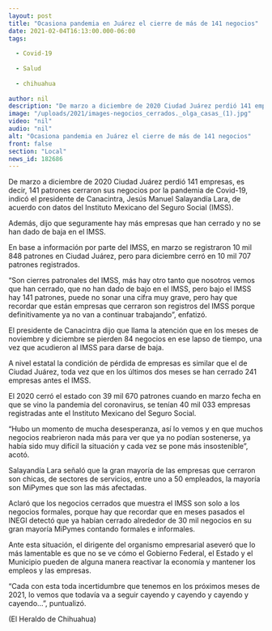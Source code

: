 ```yaml
---
layout: post
title: "Ocasiona pandemia en Juárez el cierre de más de 141 negocios"
date: 2021-02-04T16:13:00.000-06:00
tags:
  
  - Covid-19
  
  - Salud
  
  - chihuahua
  
author: nil
description: "De marzo a diciembre de 2020 Ciudad Juárez perdió 141 empresas, cerraron sus puertas por la pandemia de Covid-19"
image: "/uploads/2021/images-negocios_cerrados._olga_casas_(1).jpg"
video: "nil"
audio: "nil"
alt: "Ocasiona pandemia en Juárez el cierre de más de 141 negocios"
front: false
section: "Local"
news_id: 182686
---
```


De marzo a diciembre de 2020 Ciudad Juárez perdió 141 empresas, es decir, 141 patrones cerraron sus negocios por la pandemia de Covid-19, indicó el presidente de Canacintra, Jesús Manuel Salayandía Lara, de acuerdo con datos del Instituto Mexicano del Seguro Social (IMSS).

Además, dijo que seguramente hay más empresas que han cerrado y no se han dado de baja en el IMSS.

En base a información por parte del IMSS, en marzo se registraron 10 mil 848 patrones en Ciudad Juárez, pero para diciembre cerró en 10 mil 707 patrones registrados.

“Son cierres patronales del IMSS, más hay otro tanto que nosotros vemos que han cerrado, que no han dado de bajo en el IMSS, pero bajo el IMSS hay 141 patrones, puede no sonar una cifra muy grave, pero hay que recordar que están empresas que cerraron son registros del IMSS porque definitivamente ya no van a continuar trabajando”, enfatizó.

El presidente de Canacintra dijo que llama la atención que en los meses de noviembre y diciembre se pierden 84 negocios en ese lapso de tiempo, una vez que acudieron al IMSS para darse de baja.

A nivel estatal la condición de pérdida de empresas es similar que el de Ciudad Juárez, toda vez que en los últimos dos meses se han cerrado 241 empresas antes el IMSS.

El 2020 cerró el estado con 39 mil 670 patrones cuando en marzo fecha en que se vino la pandemia del coronavirus, se tenían 40 mil 033 empresas registradas ante el Instituto Mexicano del Seguro Social.

“Hubo un momento de mucha desesperanza, así lo vemos y en que muchos negocios reabrieron nada más para ver que ya no podían sostenerse, ya había sido muy difícil la situación y cada vez se pone más insostenible”, acotó.

Salayandía Lara señaló que la gran mayoría de las empresas que cerraron son chicas, de sectores de servicios, entre uno a 50 empleados, la mayoría son MiPymes que son las más afectadas.

Aclaró que los negocios cerrados que muestra el IMSS son solo a los negocios formales, porque hay que recordar que en meses pasados el INEGI detectó que ya habían cerrado alrededor de 30 mil negocios en su gran mayoría MiPymes contando formales e informales.

Ante esta situación, el dirigente del organismo empresarial aseveró que lo más lamentable es que no se ve cómo el Gobierno Federal, el Estado y el Municipio pueden de alguna manera reactivar la economía y mantener los empleos y las empresas.

“Cada con esta toda incertidumbre que tenemos en los próximos meses de 2021, lo vemos que todavía va a seguir cayendo y cayendo y cayendo y cayendo…”, puntualizó.

(El Heraldo de Chihuahua)